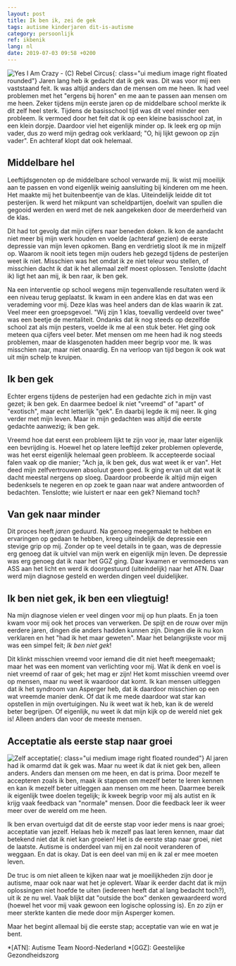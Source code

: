 ```yaml
---
layout: post
title: Ik ben ik, zei de gek
tags: autisme kinderjaren dit-is-autisme
category: persoonlijk
ref: ikbenik
lang: nl
date: 2019-07-03 09:58 +0200
---
```

![Yes I Am Crazy - (C) Rebel Circus]({{site.baseurl}}/assets/img/yescrazy.jpg){: class="ui medium image right floated rounded"}
Jaren lang heb ik gedacht dat ik gek was. Dit was voor mij een vaststaand feit. Ik was altijd anders dan de mensen om me heen. Ik had veel problemen met het "ergens bij horen" en me aan te passen aan mensen om me heen. Zeker tijdens mijn eerste jaren op de middelbare school merkte ik dit zelf heel sterk.
Tijdens de basisschool tijd was dit veel minder een probleem. Ik vermoed door het feit dat ik op een kleine basisschool zat, in een klein dorpje. Daardoor viel het eigenlijk minder op. Ik leek erg op mijn vader, dus zo werd mijn gedrag ook verklaard; "O, hij lijkt gewoon op zijn vader". En achteraf klopt dat ook helemaal.

## Middelbare hel
Leeftijdsgenoten op de middelbare school verwarde mij. Ik wist mij moeilijk aan te passen en vond eigenlijk weinig aansluiting bij kinderen om me heen. Het maakte mij het buitenbeentje van de klas. Uiteindelijk leidde dit tot pesterijen. Ik werd het mikpunt van scheldpartijen, doelwit van spullen die gegooid werden en werd met de nek aangekeken door de meerderheid van de klas.

Dit had tot gevolg dat mijn cijfers naar beneden doken. Ik kon de aandacht niet meer bij mijn werk houden en voelde (achteraf gezien) de eerste depressie van mijn leven opkomen. Bang en verdrietig sloot ik me in mijzelf op. Waarom ik nooit iets tegen mijn ouders heb gezegd tijdens de pesterijen weet ik niet. Misschien was het omdat ik ze niet teleur wou stellen, of misschien dacht ik dat ik het allemaal zelf moest oplossen. Tenslotte (dacht ik) ligt het aan mij, ik ben raar, ik ben gek.

Na een interventie op school wegens mijn tegenvallende resultaten werd ik een niveau terug geplaatst. Ik kwam in een andere klas en dat was een verademing voor mij. Deze klas was heel anders dan de klas waarin ik zat. Veel meer een groepsgevoel. "Wij zijn 1 klas, toevallig verdeeld over twee" was een beetje de mentaliteit. Ondanks dat ik nog steeds op dezelfde school zat als mijn pesters, voelde ik me al een stuk beter. Het ging ook meteen qua cijfers veel beter. Met mensen om me heen had ik nog steeds problemen, maar de klasgenoten hadden meer begrip voor me. Ik was misschien raar, maar niet onaardig. En na verloop van tijd begon ik ook wat uit mijn schelp te kruipen.

## Ik ben gek
Echter ergens tijdens de pesterijen had een gedachte zich in mijn vast gezet; ik ben gek. En daarmee bedoel ik niet "vreemd" of "apart" of "exotisch", maar echt letterlijk "gek". En daarbij legde ik mij neer. Ik ging verder met mijn leven. Maar in mijn gedachten was altijd die eerste gedachte aanwezig; ik ben gek.

Vreemd hoe dat eerst een probleem lijkt te zijn voor je, maar later eigenlijk een bevrijding is. Hoewel het op latere leeftijd zeker problemen opleverde, was het eerst eigenlijk helemaal geen probleem. Ik accepteerde sociaal falen vaak op die manier; "Ach ja, ik ben gek, dus wat weet ik er van". Het deed mijn zelfvertrouwen absoluut geen goed. Ik ging ervan uit dat wat ik dacht meestal nergens op sloeg. Daardoor probeerde ik altijd mijn eigen bedenksels te negeren en op zoek te gaan naar wat andere antwoorden of bedachten. Tenslotte; wie luistert er naar een gek? Niemand toch?

## Van gek naar minder
Dit proces heeft *jaren* geduurd. Na genoeg meegemaakt te hebben en ervaringen op gedaan te hebben, kreeg uiteindelijk de depressie een stevige grip op mij. Zonder op te veel details in te gaan, was de depressie erg genoeg dat ik uitviel van mijn werk en eigenlijk mijn leven. De depressie was erg genoeg dat ik naar het GGZ ging. Daar kwamen er vermoedens van ASS aan het licht en werd ik doorgestuurd (uiteindelijk) naar het ATN. Daar werd mijn diagnose gesteld en werden dingen veel duidelijker.

## Ik ben niet gek, ik ben een vliegtuig!
Na mijn diagnose vielen er veel dingen voor mij op hun plaats. En ja toen kwam voor mij ook het proces van verwerken. De spijt en de rouw over mijn eerdere jaren, dingen die anders hadden kunnen zijn. Dingen die ik nu kon verklaren en het "had ik het maar geweten". Maar het belangrijkste voor mij was een simpel feit; _Ik ben niet gek_!

Dit klinkt misschien vreemd voor iemand die dit niet heeft meegemaakt; maar het was een moment van verlichting voor mij. Wat ik denk en voel is niet vreemd of raar of gek; het mag er zijn! Het komt misschien vreemd over op mensen, maar nu weet ik waardoor dat komt. Ik kan mensen uitleggen dat ik het syndroom van Asperger heb, dat ik daardoor misschien op een wat vreemde manier denk. Of dat ik me mede daardoor wat star kan opstellen in mijn overtuigingen. Nu ik weet wat ik heb, kan ik de wereld beter begrijpen. Of eigenlijk, nu weet ik dat mijn kijk op de wereld niet gek is! Alleen anders dan voor de meeste mensen.

## Acceptatie als eerste stap naar groei
![Zelf acceptatie]({{site.baseurl}}/assets/img/mirrorself.jpg){: class="ui medium image right floated rounded"}
Al jaren had ik omarmd dat ik gek was. Maar nu weet ik dat ik niet gek ben, alleen anders. Anders dan mensen om me heen, en dat is prima. Door mezelf te accepteren zoals ik ben, maak ik stappen om mezelf beter te leren kennen en kan ik mezelf beter uitleggen aan mensen om me heen. Daarmee bereik ik eigenlijk twee doelen tegelijk; ik kweek begrip voor mij als autist en ik krijg vaak feedback van "normale" mensen. Door die feedback leer ik weer meer over de wereld om me heen.

Ik ben ervan overtuigd dat dit de eerste stap voor ieder mens is naar groei; acceptatie van jezelf. Helaas heb ik mezelf pas laat leren kennen, maar dat betekend niet dat ik niet kan groeien! Het is de eerste stap naar groei, niet de laatste. Autisme is onderdeel van mij en zal nooit veranderen of weggaan. En dat is okay. Dat is een deel van mij en ik zal er mee moeten leven.

De truc is om niet alleen te kijken naar wat je moeilijkheden zijn door je autisme, maar ook naar wat het je oplevert. Waar ik eerder dacht dat ik mijn oplossingen niet hoefde te uiten (iedereen heeft dat al lang bedacht toch?), uit ik ze nu wel. Vaak blijkt dat "outside the box" denken gewaardeerd word (hoewel het voor mij vaak gewoon een logische oplossing is). En zo zijn er meer sterkte kanten die mede door mijn Asperger komen.

Maar het begint allemaal bij die eerste stap; acceptatie van wie en wat je bent.

*[ATN]: Autisme Team Noord-Nederland
*[GGZ]: Geestelijke Gezondheidszorg
